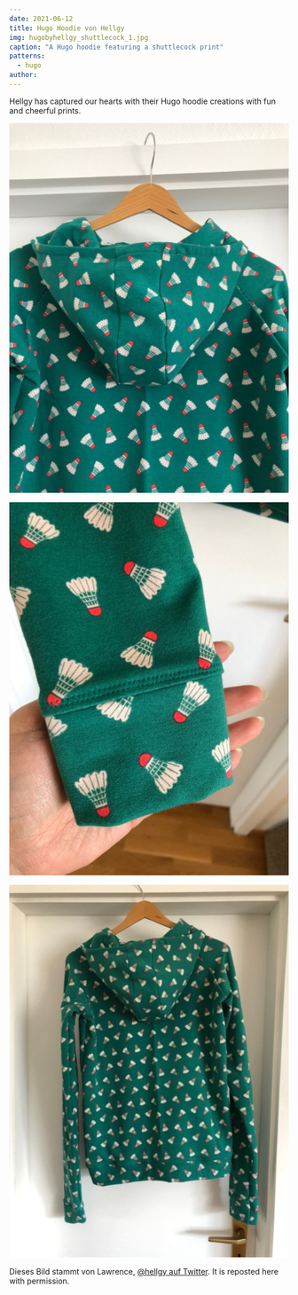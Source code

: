 ```yaml
---
date: 2021-06-12
title: Hugo Hoodie von Hellgy
img: hugobyhellgy_shuttlecock_1.jpg
caption: "A Hugo hoodie featuring a shuttlecock print"
patterns:
  - hugo
author:
---
```


Hellgy has captured our hearts with their Hugo hoodie creations with fun and cheerful prints.

![Eine Detailansicht](hugobyhellgy_shuttlecock_2.jpg)

![Another detail view](hugobyhellgy_shuttlecock_3.jpg)

![The back view](hugobyhellgy_shuttlecock_4.jpg)

<Note>

Dieses Bild stammt von Lawrence, [@hellgy auf Twitter](https://twitter.com/hellgy). It is reposted here with permission.

</Note>

